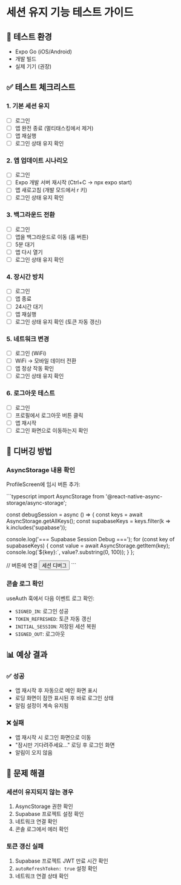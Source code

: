 # 세션 유지 기능 테스트 가이드

## 📱 테스트 환경
- Expo Go (iOS/Android)
- 개발 빌드
- 실제 기기 (권장)

## ✅ 테스트 체크리스트

### 1. 기본 세션 유지
- [ ] 로그인
- [ ] 앱 완전 종료 (멀티태스킹에서 제거)
- [ ] 앱 재실행
- [ ] 로그인 상태 유지 확인

### 2. 앱 업데이트 시나리오
- [ ] 로그인
- [ ] Expo 개발 서버 재시작 (Ctrl+C → npx expo start)
- [ ] 앱 새로고침 (개발 모드에서 r 키)
- [ ] 로그인 상태 유지 확인

### 3. 백그라운드 전환
- [ ] 로그인
- [ ] 앱을 백그라운드로 이동 (홈 버튼)
- [ ] 5분 대기
- [ ] 앱 다시 열기
- [ ] 로그인 상태 유지 확인

### 4. 장시간 방치
- [ ] 로그인
- [ ] 앱 종료
- [ ] 24시간 대기
- [ ] 앱 재실행
- [ ] 로그인 상태 유지 확인 (토큰 자동 갱신)

### 5. 네트워크 변경
- [ ] 로그인 (WiFi)
- [ ] WiFi → 모바일 데이터 전환
- [ ] 앱 정상 작동 확인
- [ ] 로그인 상태 유지 확인

### 6. 로그아웃 테스트
- [ ] 로그인
- [ ] 프로필에서 로그아웃 버튼 클릭
- [ ] 앱 재시작
- [ ] 로그인 화면으로 이동하는지 확인

## 🐛 디버깅 방법

### AsyncStorage 내용 확인
ProfileScreen에 임시 버튼 추가:

\`\`\`typescript
import AsyncStorage from '@react-native-async-storage/async-storage';

const debugSession = async () => {
  const keys = await AsyncStorage.getAllKeys();
  const supabaseKeys = keys.filter(k => k.includes('supabase'));

  console.log('=== Supabase Session Debug ===');
  for (const key of supabaseKeys) {
    const value = await AsyncStorage.getItem(key);
    console.log(\`\${key}:\`, value?.substring(0, 100));
  }
};

// 버튼에 연결
<Button onPress={debugSession}>세션 디버그</Button>
\`\`\`

### 콘솔 로그 확인
useAuth 훅에서 다음 이벤트 로그 확인:
- `SIGNED_IN`: 로그인 성공
- `TOKEN_REFRESHED`: 토큰 자동 갱신
- `INITIAL_SESSION`: 저장된 세션 복원
- `SIGNED_OUT`: 로그아웃

## 📊 예상 결과

### ✅ 성공
- 앱 재시작 후 자동으로 메인 화면 표시
- 로딩 화면이 잠깐 표시된 후 바로 로그인 상태
- 알림 설정이 계속 유지됨

### ❌ 실패
- 앱 재시작 시 로그인 화면으로 이동
- "잠시만 기다려주세요..." 로딩 후 로그인 화면
- 알림이 오지 않음

## 🔧 문제 해결

### 세션이 유지되지 않는 경우
1. AsyncStorage 권한 확인
2. Supabase 프로젝트 설정 확인
3. 네트워크 연결 확인
4. 콘솔 로그에서 에러 확인

### 토큰 갱신 실패
1. Supabase 프로젝트 JWT 만료 시간 확인
2. `autoRefreshToken: true` 설정 확인
3. 네트워크 연결 상태 확인
